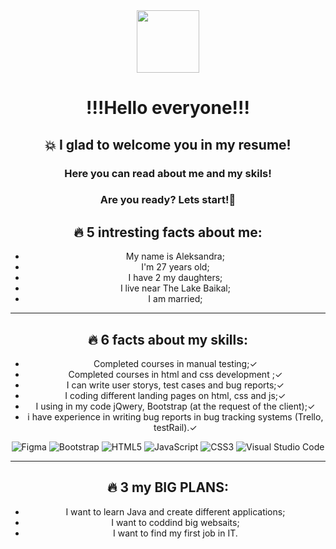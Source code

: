 <div align="center">
  <img src="https://media.giphy.com/media/HwBlFQZFcAoUcPHZdX/giphy.gif" width=100
</div>
  
# **!!!Hello everyone!!!**
## :boom: I glad to welcome you in my resume!

### Here you can read about me and my skils! 
### Are you ready? Lets start!:rocket:

## :fire: **5 intresting facts about me:**
* My name is Aleksandra;
* I'm 27 years old;
* I have 2 my daughters;
* I live near The Lake Baikal;
* I am married;

___
## :fire: 6 facts about my skills:
* Completed courses in manual testing;✓
* Completed courses in html and css development ;✓
* I can write user storys, test cases and bug reports;✓
* I coding different landing pages on html, css and js;✓
* I using in my code jQwery, Bootstrap (at the request of the client);✓
* i have experience in writing bug reports in bug tracking systems (Trello, testRail).✓

![Figma](https://img.shields.io/badge/figma-%23F24E1E.svg?style=for-the-badge&logo=figma&logoColor=white)
![Bootstrap](https://img.shields.io/badge/bootstrap-%23563D7C.svg?style=for-the-badge&logo=bootstrap&logoColor=white)
![HTML5](https://img.shields.io/badge/html5-%23E34F26.svg?style=for-the-badge&logo=html5&logoColor=white)
![JavaScript](https://img.shields.io/badge/javascript-%23323330.svg?style=for-the-badge&logo=javascript&logoColor=%23F7DF1E)
![CSS3](https://img.shields.io/badge/css3-%231572B6.svg?style=for-the-badge&logo=css3&logoColor=white)
![Visual Studio Code](https://img.shields.io/badge/Visual%20Studio%20Code-0078d7.svg?style=for-the-badge&logo=visual-studio-code&logoColor=white)

___
## :fire: 3 my **BIG PLANS**:
* I want to learn Java and create different applications;
* I want to coddind big websaits;
* I want to find my first job in IT.
